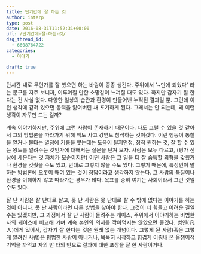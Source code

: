 ```yaml
---
title: 단기간에 잘 하는 것
author: interp
type: post
date: 2016-08-31T11:52:31+00:00
url: /단기간에-잘-하는-것/
dsq_thread_id:
  - 6608764722
categories:
  - 이야기

draft: true
---
```

<p style="text-align: justify;">
  단시간 내로 무언가를 잘 했으면 하는 바람이 종종 생긴다. 주위에서 '~만에 되었다' 라는 문구를 자주 보니까, 이루어질 만한 소망같이 느껴질 때도 있다. 하지만 갑자기 잘 한다는 건 사실 없다. 다양한 일상의 습관과 환경이 만들어낸 누적된 결과일 뿐. 그런데 이런 생각에 갇혀 있으면 동력을 잃어버린 채 포기하게 된다. 그래서는 안 되는데, 왜 이런 생각이 자꾸만 드는 걸까?
</p>

<p style="text-align: justify;">
  계속 이야기하지만, 주위에 그런 사람이 존재하기 때문이다. 나도 그럴 수 있을 것 같아서 그의 방법론을 따라가기 위해 책도 사고 강연도 참석하는 것이겠다. 이런 행동이 통찰을 얻거나 불타는 열정에 기름을 붓는데는 도움이 될지언정, 정작 원하는 것, 잘 할 수 있는 왕도를 알려주는 것인가에 대해서는 질문을 던져 보자. 사람은 모두 다르고, (평가 선상에 세운다는 것 자체가 모순이지만) 어떤 사람은 그 일을 더 잘 습득할 외형을 갖췄거나 환경을 갖췄을 수도 있고, 반대로 그렇지 않을 수도 있다. 그렇기 때문에, 특정인이 말하는 방법론에 오롯이 매여 있는 것이 정답이라고 생각하지 않는다. 그 사람의 특질이나 환경을 이해하지 않고 따라가는 경우가 많다. 목표를 중히 여기는 사회이라서 그런 것일 수도 있다.
</p>

<p style="text-align: justify;">
  잘 난 사람은 잘 난대로 살고, 못 난 사람은 못 난대로 살 수 밖에 없다는 이야기를 하는 것이 아니다. 못 난 사람이라면 다른 방법을 찾아야 한다. 그것이 더 힘들고 어려운 길일 수는 있겠지만, 그 과정에서 잘 난 사람이 들려주는 케이스, 주위에서 이야기하는 비범한 자의 케이스에 비교해 가며 계속 본인의 의지를 깎아먹지는 않았으면 좋겠다. 범인(凡人)에게 있어서, 갑자기 잘 한다는 것은 원래 없는 개념이다. 그렇게 된 사람(혹은 그렇게 알려진 사람)은 평범한 사람이 아니거나, 묵묵히 시작하고 힘겹게 이뤄내 온 올챙이적 기억을 까먹고 자의 반 타의 반으로 결과에 대한 포장을 잘 한 사람이거나.
</p>
